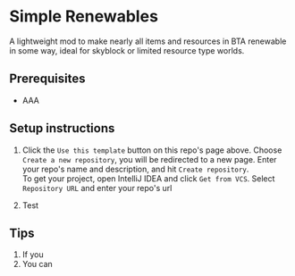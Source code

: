 # Simple Renewables

A lightweight mod to make nearly all items and resources in BTA renewable in some way, ideal for skyblock or limited resource type worlds. 

## Prerequisites
- AAA

## Setup instructions
   

1. Click the `Use this template` button on this repo's page above. Choose `Create a new repository`, you will be redirected to a new page. Enter your repo's name and description, and hit `Create repository`.  
   To get your project, open IntelliJ IDEA and click `Get from VCS`. Select `Repository URL` and enter your repo's url

2. Test


## Tips

1. If you
2. You can

